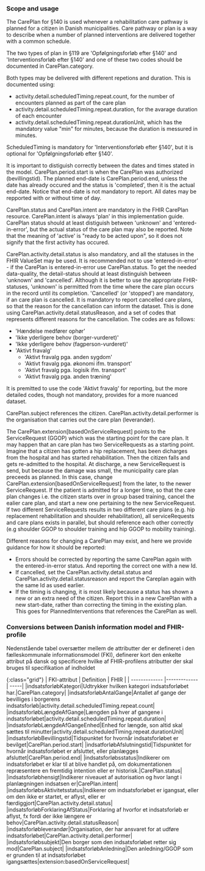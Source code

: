 ### Scope and usage
The CarePlan for §140 is used whenever a rehabilitation care pathway is planned for a citizen in Danish municipalities. Care pathway or plan is a way to describe when a number of planned interventions are delivered together with a common schedule.

The two types of plan in §119 are 'Opfølgningsforløb efter §140' and 'Interventionsforløb efter §140' and one of these two codes should be documented in CarePlan.category.

Both types may be delivered with different repetions and duration.
This is documented using:
* activity.detail.scheduledTiming.repeat.count, for the number of encounters planned as part of the care plan
* activity.detail.scheduledTiming.repeat.duration, for the avarage duration of each encounter
* activity.detail.scheduledTiming.repeat.durationUnit, which has the mandatory value "min" for minutes, because the duration is messured in minutes.

ScheduledTiming is mandatory for 'Interventionsforløb efter §140', but it is optional for 'Opfølgningsforløb efter §140'.

It is important to distiguish correctly between the dates and times stated in the model. CarePlan.period.start is when the CarePlan was authorized (bevillingstid). The planned end-date is CarePlan.period.end, unless the date has already occured and the status is 'completed', then it is the actual end-date. Notice that end-date is not mandatory to report. All dates may be repported with or without time of day.

CarePlan.status and CarePlan.intent are mandatory in the FHIR CarePlan resource. CarePlan.intent is always 'plan' in this implementation guide. CarePlan status should at least distiguish between 'unknown' and 'entered-in-error', but the actual status of the care plan may also be reported. Note that the meaning of 'active' is "ready to be acted upon", so it does not signify that the first activity has occured.

CarePlan.activity.detail.status is also mandatory, and all the statuses in the FHIR ValueSet may be used. It is recommended not to use 'entered-in-error' - if the CarePlan is entered-in-error use CarePlan.status. To get the needed data-quality, the detail-status should at least distinguish between 'unknown' and 'cancelled'. Although it is better to use the appropriate FHIR-statuses, 'unknown' is permitted from the time where the care plan occurs in the record until its completion. 'Cancelled' (or 'stopped') are mandatory, if an care plan is cancelled. It is mandatory to report cancelled care plans, so that the reason for the cancellation can inform the dataset. This is done using CarePlan.activity.detail.statusReason, and a set of codes that represents different reasons for the cancellation. The codes are as follows:

* 'Hændelse medfører ophør'
* 'Ikke yderligere behov (borger-vurderet)'
* 'Ikke yderligere behov (fagperson-vurderet)' 
* 'Aktivt fravalg'
    * 'Aktivt fravalg pga. anden sygdom'
    * 'Aktivt fravalg pga. økonomi ifm. transport'
    * 'Aktivt fravalg pga. logisik ifm. transport' 
    * 'Aktivt fravalg pga. anden træning'

It is premitted to use the code 'Aktivt fravalg' for reporting, but the more detailed codes, though not mandatory, provides for a more nuanced dataset.

CarePlan.subject references the citizen. CarePlan.activity.detail.performer is the organisation that carries out the care plan (leverandør).

The CarePlan.extension[basedOnServiceRequest] points to the ServiceRequest (GGOP) which was the starting point for the care plan. It may happen that an care plan has two ServiceRequests as a starting point. Imagine that a citizen has gotten a hip replacement, has been dicharges from the hospital and has started rehabilitation. Then the citizen falls and gets re-admitted to the hospital. At discharge, a new ServiceRequest is send, but because the damage was small, the municipality care plan preceeds as planned. In this case, change CarePlan.extension[basedOnServiceRequest] from the later, to the newer ServiceRequest. If the patient is admitted for a longer time, so that the care plan changes i.e. the citizen starts over in group based training, cancel the ealier care plan, and start a new one pertaining to the new ServiceRequest. If two different ServiceRequests results in two different care plans (e.g. hip replacement rehabilitation and shoulder rehabilitation), all serviceRequests and care plans exists in parallel, but should reference each other correctly (e.g shoulder GGOP to shoulder training and hip GGOP to mobility training).

Different reasons for changing a CarePlan may exist, and here we provide guidance for how it should be reported:
* Errors should be corrected by reporting the same CarePlan again with the entered-in-error status. And reporting the correct one with a new Id.
* If cancelled, set the CarePlan.activity.detail.status and CarePlan.activity.detail.statusreason and report the Careplan again with the same Id as used earlier.
* If the timing is changing, it is most likely because a status has shown a new or an extra need of the citizen. Report this in a new CarePlan with a new start-date, rather than correcting the timing in the existing plan. This goes for PlannedInterventions that references the CarePlan as well.

### Conversions between Danish information model and FHIR-profile

Nedenstående tabel oversætter mellem de attributter der er defineret i den fælleskommunale informationsmodel (FKI), definerer kort den enkelte attribut på dansk og specificere hvilke af FHIR-profilens atributter der skal bruges til specifikation af indholdet

{:class="grid"}
|   FKI-attribut      | Definition        | FHIR  |
| ------------- |-------------| -----|
|indsatsforløbKategori|Udtrykker hvilken kategori indsatsforløbet har.|CarePlan.category|
|indsatsforløbAntalGange|Antallet af gange der bevilliges i borgerens indsatsforløb|activity.detail.scheduledTiming.repeat.count|
|indsatsforløbLængdeAfGange|Længden på hver af gangene i indsatsforløbet|activity.detail.scheduledTiming.repeat.duration|
|indsatsforløbLængdeAfGangeEnhed|Enhed for længde, son altid skal sættes til minutter|activity.detail.scheduledTiming.repeat.durationUnit|
|indsatsforløbBevillingstid|Tidspunktet for hvornår indsatsforløbet er bevilget|CarePlan.period.start|
|indsatforløbAfslutningstid|Tidspunktet for hvornår indsatsforløbet er afsluttet, eller planlægges afsluttet|CarePlan.period.end|
|indsatsforløbsstatus|Indikerer om indsatsforløbet er klar til at blive handlet på, om dokumentationen repræsentere en fremtidig intention eller er historisk.|CarePlan.status|
|indsatsforløbhensigt|Indikerer niveauet af autorisation og hvor langt i planlægningen indsatsen er|CarePlan.intent|
|indsatsforløbsAktivitetsstatus|Indikerer om indsatsforløbet er igangsat, eller om den ikke er startet, er aflyst, eller er færdiggjort|CarePlan.activity.detail.status|
|indsatsforløbForklaringAfStatus|Forklaring af hvorfor et indsatsforløb er aflyst, fx fordi der ikke længere er behov|CarePlan.activity.detail.statusReason|
|indsatsforløbleverandør|Organisation, der har ansvaret for at udføre indsatsforløbet|CarePlan.activity.detail.performer|
|indsatsforløbsubjekt|Den borger som den indsatsforløbet retter sig mod|CarePlan.subject|
|indsatsforløbAnledning|Den anledning/GGOP som er grunden til at indsatsforløbet igangsættes|extension:basedOnServiceRequest|